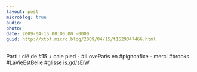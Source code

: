 ```yaml
---
layout: post
microblog: true
audio: 
photo: 
date: 2009-04-15 00:00:00 -0000
guid: http://xtof.micro.blog/2009/04/15/t1529347466.html
---
```

Parti  : clé de #15 + cale pied  - #ILoveParis en #pignonfixe - merci #brooks. #LaVieEstBelle #glisse [is.gd/sEiW](http://is.gd/sEiW)
